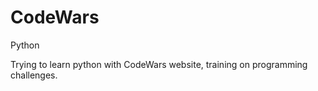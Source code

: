 # CodeWars
Python

Trying to learn python with CodeWars website, training on programming challenges.
